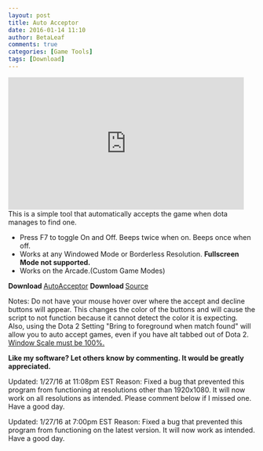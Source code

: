 ```yaml
---
layout: post
title: Auto Acceptor
date: 2016-01-14 11:10
author: BetaLeaf
comments: true
categories: [Game Tools]
tags: [Download]
---
```

<iframe src="https://www.youtube.com/embed/KQzyCS31Zg0?autoplay=0" width="480" height="270" frameborder="0" allowfullscreen="allowfullscreen"></iframe>
This is a simple tool that automatically accepts the game when dota manages to find one.
<ul>
	<li>Press F7 to toggle On and Off. Beeps twice when on. Beeps once when off.</li>
	<li>Works at any Windowed Mode or Borderless Resolution. <strong>Fullscreen Mode not supported.</strong></li>
	<li>Works on the Arcade.(Custom Game Modes)</li>
</ul>
<strong>Download </strong><a href="http://betaleaf.net/dl/AutoAcceptor.exe">AutoAcceptor</a>
<strong>Download </strong> <a href="http://betaleaf.net/dl/AutoAcceptor.zip">Source</a>

Notes: Do not have your mouse hover over where the accept and decline buttons will appear. This changes the color of the buttons and will cause the script to not function because it cannot detect the color it is expecting. Also, using the Dota 2 Setting "Bring to foreground when match found" will allow you to auto accept games, even if you have alt tabbed out of Dota 2. <a href="http://i.imgur.com/K6nep4m.jpg">Window Scale must be 100%.</a>

<strong>Like my software? Let others know by commenting. It would be greatly appreciated.</strong>

Updated: 1/27/16 at 11:08pm EST
Reason: Fixed a bug that prevented this program from functioning at resolutions other than 1920x1080. It will now work on all resolutions as intended. Please comment below if I missed one. Have a good day.

Updated: 1/27/16 at 7:00pm EST
Reason: Fixed a bug that prevented this program from functioning on the latest version. It will now work as intended. Have a good day.
